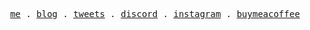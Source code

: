 <p align="center">
  <samp>
    <a href="https://www.delice.dev/">me</a> .
    <a href="https://fatihdelice.medium.com/">blog</a> .
    <a href="https://twitter.com/fatihdew">tweets</a> .
    <a href="https://discord.gg/TD6DxU95TN">discord</a> .
    <a href="https://www.instagram.com/fatihdew/">instagram</a> .
    <a href="https://www.buymeacoffee.com/fatihdelice">buymeacoffee</a>
  </samp>
</p>

